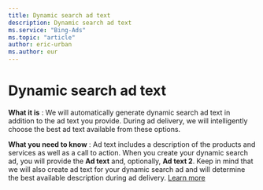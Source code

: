 ```yaml
---
title: Dynamic search ad text
description: Dynamic search ad text
ms.service: "Bing-Ads"
ms.topic: "article"
author: eric-urban
ms.author: eur
---
```


# Dynamic search ad text

**What it is** : We will automatically generate dynamic search ad text in addition to the ad text you provide. During ad delivery, we will intelligently choose the best ad text available from these options.

**What you need to know** : Ad text includes a description of the products and services as well as a call to action. When you create your dynamic search ad, you will provide the **Ad text** and, optionally, **Ad text 2**. Keep in mind that we will also create ad text for your dynamic search ad and will determine the best available description during ad delivery. [Learn more](../hlp_BA_CONC_DynamicSearchAds.md)


